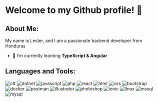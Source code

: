 # Welcome to my Github profile! 👋

## About Me:

My name is Lester, and I am a passionate backend developer from Honduras

-   🌱 I’m currently learning **TypeScript & Angular**

## Languages and Tools:

![c#](https://img.shields.io/badge/csharp-239120?style=for-the-badge&logo=Csharp&logoColor=white)
![dotnet](https://img.shields.io/badge/dotnet-512BD4?style=for-the-badge&logo=Dotnet&logoColor=white)
![javascript](https://img.shields.io/badge/javascript-F7DF1E?style=for-the-badge&logo=Javascript&logoColor=white)
![php](https://img.shields.io/badge/php-777BB4?style=for-the-badge&logo=php&logoColor=white)
![react](https://img.shields.io/badge/react-61DAFB?style=for-the-badge&logo=react&logoColor=white)
![html](https://img.shields.io/badge/html-E34F26?style=for-the-badge&logo=html5&logoColor=white)
![css](https://img.shields.io/badge/Css-1572B6?style=for-the-badge&logo=Css3&logoColor=white)
![bootstrap](https://img.shields.io/badge/Bootstrap-7952B3?style=for-the-badge&logo=Bootstrap&logoColor=white)
![docker](https://img.shields.io/badge/docker-2496ED?style=for-the-badge&logo=docker&logoColor=white)
![postman](https://img.shields.io/badge/postman-FF6C37?style=for-the-badge&logo=postman&logoColor=white)
![illustrator](https://img.shields.io/badge/Illustrator-FF9A00?style=for-the-badge&logo=AdobeIllustrator&logoColor=white)
![photoshop](https://img.shields.io/badge/photoshop-31A8FF?style=for-the-badge&logo=adobephotoshop&logoColor=white)
![ionic](https://img.shields.io/badge/ionic-3880FF?style=for-the-badge&logo=Ionic&logoColor=white)
![linux](https://img.shields.io/badge/linux-FCC624?style=for-the-badge&logo=Linux&logoColor=white)
![mssql](https://img.shields.io/badge/mssql-CC2927?style=for-the-badge&logo=microsoft-sql-server&logoColor=white)
![mysql](https://img.shields.io/badge/mysql-4479A1?style=for-the-badge&logo=mysql&logoColor=white)
